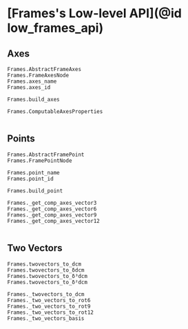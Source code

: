 # [Frames's Low-level API](@id low_frames_api)

## Axes

```@docs
Frames.AbstractFrameAxes
Frames.FrameAxesNode
Frames.axes_name
Frames.axes_id

Frames.build_axes

Frames.ComputableAxesProperties


```

## Points

```@docs
Frames.AbstractFramePoint
Frames.FramePointNode

Frames.point_name
Frames.point_id 

Frames.build_point

Frames._get_comp_axes_vector3
Frames._get_comp_axes_vector6
Frames._get_comp_axes_vector9
Frames._get_comp_axes_vector12


```

## Two Vectors

```@docs
Frames.twovectors_to_dcm 
Frames.twovectors_to_δdcm 
Frames.twovectors_to_δ³dcm 
Frames.twovectors_to_δ²dcm

Frames._twovectors_to_dcm 
Frames._two_vectors_to_rot6
Frames._two_vectors_to_rot9
Frames._two_vectors_to_rot12
Frames._two_vectors_basis
```